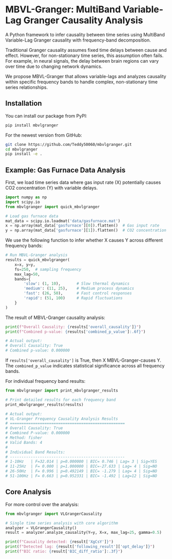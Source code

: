 # MBVL-Granger: MultiBand Variable-Lag Granger Causality Analysis

A Python framework to infer causality between time series using MultiBand Variable-Lag Granger causality with frequency-band decomposition.

Traditional Granger causality assumes fixed time delays between cause and effect. However, for non-stationary time series, this assumption often fails. For example, in neural signals, the delay between brain regions can vary over time due to changing network dynamics. 

We propose MBVL-Granger that allows variable-lags and analyzes causality within specific frequency bands to handle complex, non-stationary time series relationships.

## Installation

You can install our package from PyPI:

```bash
pip install mbvlgranger
```

For the newest version from GitHub:

```bash
git clone https://github.com/Teddy50060/mbvlgranger.git
cd mbvlgranger
pip install -e .
```

## Example: Gas Furnace Data Analysis

First, we load time series data where gas input rate (X) potentially causes CO2 concentration (Y) with variable delays.

```python
import numpy as np
import scipy.io
from mbvlgranger import quick_mbvlgranger

# Load gas furnace data
mat_data = scipy.io.loadmat('data/gasfurnace.mat')
x = np.array(mat_data['gasfurnace'][0]).flatten()  # Gas input rate
y = np.array(mat_data['gasfurnace'][1]).flatten()  # CO2 concentration
```

We use the following function to infer whether X causes Y across different frequency bands:

```python
# Run MBVL-Granger analysis
results = quick_mbvlgranger(
    x=x, y=y,
    fs=250,  # sampling frequency
    max_lag=50,
    bands={
        'slow': (1, 10),       # Slow thermal dynamics
        'medium': (11, 25),    # Medium process dynamics
        'fast': (26, 50),      # Fast control responses
        'rapid': (51, 100)     # Rapid fluctuations
    }
)
```

The result of MBVL-Granger causality analysis:

```python
print(f"Overall Causality: {results['overall_causality']}")
print(f"Combined p-value: {results['combined_p_value']:.6f}")

# Actual output:
# Overall Causality: True
# Combined p-value: 0.000000
```

If `results['overall_causality']` is True, then X MBVL-Granger-causes Y. The `combined_p_value` indicates statistical significance across all frequency bands.

For individual frequency band results:

```python
from mbvlgranger import print_mbvlgranger_results

# Print detailed results for each frequency band
print_mbvlgranger_results(results)

# Actual output:
# VL-Granger Frequency Causality Analysis Results
# ==================================================
# Overall Causality: True
# Combined P-value: 0.000000
# Method: fisher
# Valid Bands: 4
# 
# Individual Band Results:
# --------------------------------------------------
# 1-10Hz   | F=32.014 | p=0.000000 | BIC= 0.746 | Lag= 3 | Sig=YES
# 11-25Hz  | F= 0.000 | p=1.000000 | BIC=-27.633 | Lag= 4 | Sig=NO
# 26-50Hz  | F= 0.996 | p=0.492149 | BIC= -1.279 | Lag= 4 | Sig=NO
# 51-100Hz | F= 0.663 | p=0.952331 | BIC= -1.492 | Lag=12 | Sig=NO
```

## Core Analysis

For more control over the analysis:

```python
from mbvlgranger import VLGrangerCausality

# Single time series analysis with core algorithm
analyzer = VLGrangerCausality()
result = analyzer.analyze_causality(Y=y, X=x, max_lag=25, gamma=0.5)

print(f"Causality detected: {result['XgCsY']}")
print(f"Detected lag: {result['following_result']['opt_delay']}")
print(f"BIC ratio: {result['BIC_diff_ratio']:.3f}")
```
